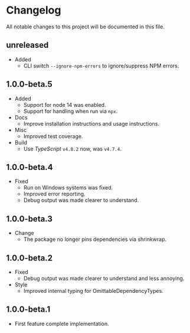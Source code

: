 # Changelog

All notable changes to this project will be documented in this file.

## unreleased

* Added
  * CLI switch `--ignore-npm-errors` to ignore/suppress NPM errors.

## 1.0.0-beta.5

* Added
  * Support for node 14 was enabled.
  * Support for handling when run via `npx`.
* Docs
  * Improve installation instructions and usage instructions.
* Misc
  * Improved test coverage.
* Build
  * Use _TypeScript_ `v4.8.2` now, was `v4.7.4`.

## 1.0.0-beta.4

* Fixed
  * Run on Windows systems was fixed.
  * Improved error reporting.
  * Debug output was made clearer to understand.

## 1.0.0-beta.3

* Change
  * The package no longer pins dependencies via shrinkwrap.

## 1.0.0-beta.2

* Fixed
  * Debug output was made clearer to understand and less annoying.
* Style
  * Improved internal typing for OmittableDependencyTypes.

## 1.0.0-beta.1

* First feature complete implementation.
